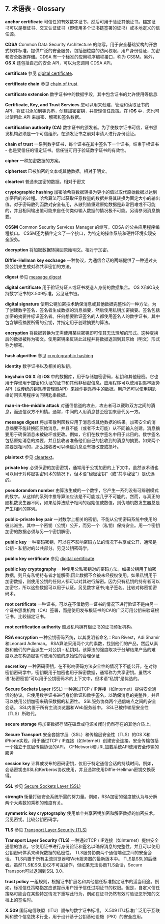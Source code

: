 ## 7. 术语表 - Glossary
**anchor certificate**  可信任的有效数字证书，然后可用于验证其他证书。锚定证书可以是根证书、交叉认证证书（即使用多个证书链签署的证书）或本地定义的信任源。

**CDSA**   Common Data Security Architecture 的缩写。用于安全基础架构的开放式软件标准，提供广泛的安全服务，包括细粒度的访问权限，用户身份验证，加密和安全数据存储。CDSA 有一个标准的应用程序编程接口，称为 CSSM。另外，**OS X** 还包括自己的安全 API，可以为您调用 CDSA API。

**certificate**  参见 [digital certificate]().

**certificate chain**  参见 [chain of trust]().

**certificate extension**  数字证书中的数据字段，其中包含证书的允许使用等信息.

**Certificate, Key, and Trust Services**  您可以用来创建、管理和读取证书的API，将证书添加到钥匙串，创建加密密钥，并管理信任政策。在 **iOS** 中，您也可以使用此 API 来加密、解密和签名数据。

**certification authority (CA)**  数字证书的颁发者。为了使数字证书可信，证书颁发机构必须是一个可信组织，在颁发证书之前对申请人进行身份验证。

**chain of trust**  一系列数字证书，每个证书在其中签名下一个证书，结束于根证书 - 也是受信任的锚定证书。信任链可用于验证数字证书的有效性。

**cipher**  一种加密数据的方案。

**ciphertext**  已被加密的文本或其他数据。相对于明文。

**cleartext**  普通未加密的数据。相对于密文


**cryptographic hashing** 加密哈希将数据转换为更小的值以取代原始数据以达到加密目的的过程。哈希算法可以获取任意数量的数据并将其转换为固定大小的输出值。对于密码散列函数对安全有用，从散列值重建原始数据是非常困难或不可能的，并且相同输出值可能来自任何类似输入数据的情况极不可能。另请参阅消息摘要。


**CSSM** Common Security Services Manager 的缩写。CDSA 的公共应用程序编程接口。 CSSM还为插件定义了一个接口，为特定的操作系统和硬件环境实现安全服务。

**decryption**  将加密数据转换回原始明文。相对于加密。

**Diffie-Hellman key exchange**  一种协议，为通信会话的两端提供了一种通过交换公钥来生成对称共享密钥的方法。

**digest**  参见 [message digest](https://developer.apple.com/library/content/documentation/Security/Conceptual/cryptoservices/Glossary/Glossary.html#//apple_ref/doc/uid/TP40011172-CH206-CHDFBBJC)

**digital certificate** 用于验证持证人或证书发送人身份的数据集合。 OS X和iOS支持数字证书的X.509标准。另见证书链。

**digital signature**  使用公钥加密技术确保消息或其他数据完整性的一种方法。为了创建数字签名，签名者生成数据的消息摘要，然后使用私钥加密摘要。签名包括加密的摘要并标识签名者。任何想要验证签名的人都使用签名人的数字证书，其中包含解密摘要所需的公钥，并指定用于创建摘要的算法。

**encryption**  将数据转换为无需使用某些密钥即可使其无法理解的形式。这种变换后的数据被称为密文。使用密钥来反转此过程并将数据返回到其原始（明文）形式称为解密。

**hash algorithm**  参见 [cryptographic hashing](https://developer.apple.com/library/content/documentation/Security/Conceptual/cryptoservices/Glossary/Glossary.html#//apple_ref/doc/uid/TP40011172-CH206-SW12)

**identity** 数字证书以及相关的私钥。

**keychain** **OS X** 和 **iOS** 中的数据库，用于存储加密密码，私钥和其他秘密。它也用于存储用于加密和认证的证书和其他非秘密信息。应用程序可以使用钥匙串服务API（或传统的钥匙串管理器API）来操作钥匙串中的数据。用户还可以使用钥匙串访问实用程序访问钥匙串数据。

**man-in-the-middle attack** 对通信信道的攻击，攻击者可以截取双方之间的消息，而通信双方不知情。通常，中间的人用消息甚至密钥来替代另一方。

**message digest** 将加密散列函数应用于消息或其他数据的结果。加密安全的消息摘要不能转换回原始消息，并且不能（或者不太可能）从不同输入创建。消息摘要用于确保消息未被破坏或更改。例如，它们在数字签名中用于此目的。数字签名包括原始消息的摘要，并且接收者准备他们自己的接收到的消息的摘要。如果两个摘要是相同的，那么接收者可以确信消息没有被改变或损坏。

**plaintext**  参见 [cleartext](https://developer.apple.com/library/content/documentation/Security/Conceptual/cryptoservices/Glossary/Glossary.html#//apple_ref/doc/uid/TP40011172-CH206-SW69)。

**private key** 必须保密的加密密钥，通常用于公钥加密的上下文中。虽然该术语也可以用于对称密钥密码术的情况下，但术语“秘密密钥”（或“共享秘密”）是优选的。

**pseudorandom number** 由算法生成的一个数字，它产生一系列没有可辨别模式的数字。从这样的系列中推导算法应该是不可能或几乎不可能的。然而，与真正的随机数发生器不同，如果给算法赋予相同的起始值或数值，则伪随机数发生器总是产生相同的序列。

**public-private key pair** 一对数学上相关的密钥，不能从公钥密码系统中使用的彼此派生。其中一个密钥（公钥）公开，而另一个（私钥）保持安全。用一个密钥加密的数据必须与另一个密钥解密。

**public key** 一种密码密钥，可以在不影响密码方法的情况下共享或公开，通常是公钥 - 私钥对的公共部分。另见公钥密码学。

**public key certificate**  参见 [digital certificate](https://developer.apple.com/library/content/documentation/Security/Conceptual/cryptoservices/Glossary/Glossary.html#//apple_ref/doc/uid/TP40011172-CH206-CHDIGGDE).

**public key cryptography** 一种使用公私密钥对的密码方法。如果公钥用于加密数据，则只有私钥持有者才能解密;因此数据不会被未经授权使用。如果私钥用于加密数据，则使用公钥的任何人都可以对其进行解密。因为只有私钥的持有者可以加密它，所以这些数据可以用于认证。另见数字证书;电子签名。比较对称密钥密码术。

**root certificate** 一种证书，可以在不借助另一证书的情况下进行验证不是由另一个证书颁发机构（CA）签署，而是使用发布根证书的CA的广泛可用公钥来验证根证书。比较锚定证书。

**root certification authority** 颁发机构拥有根证书的证书颁发机构。

**RSA encryption** 一种公钥密码系统，以其发明者命名：Ron Rivest，Adi Shamir和Leonard Adleman。 RSA算法采用两个大的素数，找到他们的产品，然后从素数和他们的产品派生一对公钥 - 私钥对。该算法的强度取决于分解结果产品的难度以及在构造密钥时使用的值的原始性的合理保证

**secret key** 一种密码密钥，在不影响密码方法安全性的情况下不能公开。在对称密钥密码学中，密钥既用于加密也用于解密数据，通常称为共享密钥。虽然术语“秘密密钥”可以用于公钥密码术的上下文中，但术语“私钥”是优选的。

**Secure Sockets Layer** (SSL)  一种通过TCP / IP连接（如Internet）提供安全通信的协议。它使用数字证书进行身份验证和数字签名，以确保消息的完整性，并且可以使用公钥加密来确保数据的私密性。 SSL服务协商两个通信端点之间的安全会话。 SSL内置于所有主流浏览器和Web服务器中。 SSL已被传输层安全性（TLS）所取代。

**secure storage** 将加密数据存储在磁盘或电源关闭时仍然存在的其他介质上。

**Secure Transport** 安全套接字层（SSL）和传输层安全性（TLS）的OS X和iPhone实现，用于通过TCP / IP连接（如Internet）创建安全连接。安全传输包括一个独立于底层传输协议的API。 CFNetwork和URL加载系统API使用安全传输的服务

**session key** 计算或发布的密码密钥，仅用于特定通信会话的持续时间。例如，会话密钥由SSL和Kerberos协议使用，并且通常使用Diffie-Hellman密钥交换获得。

**SSL**  参见 [Secure Sockets Layer (SSL)](https://developer.apple.com/library/content/documentation/Security/Conceptual/cryptoservices/Glossary/Glossary.html#//apple_ref/doc/uid/TP40011172-CH206-CHDIGJEH)

**strength** 衡量打破安全系统所需的努力量。例如，RSA加密的强度被认为与分解两个大素数的乘积的难度有关。

**symmetric key cryptography** 使用单个共享密钥加密和解密数据的加密技术。另见密钥。比较公钥密码学。

**TLS** 参见 [Transport Layer Security (TLS)](https://developer.apple.com/library/content/documentation/Security/Conceptual/cryptoservices/Glossary/Glossary.html#//apple_ref/doc/uid/TP40011172-CH206-CHDDHJGA)

**Transport Layer Security (TLS)** 一种通过TCP / IP连接（如Internet）提供安全通信的协议。它使用证书进行身份验证和签名以确保消息的完整性，并且可以使用公钥密码体系来确保数据的私密性。 TLS服务协商两个通信端点之间的安全会话。 TLS内置于所有主流浏览器和Web服务器的最新版本中。 TLS是SSL的后继者。虽然TLS和SSL协议不可互操作，但如果无法协商TLS会话，Secure Transport可以退回到SSL 3.0。

**trust policy** 一组规则，根据证书扩展名和其他信任标准指定证书的适当用途。例如，标准信任策略指定应该提示用户授予信任过期证书的权限。但是，自定义信任策略可能会在某些特定情况下重写此行为，例如在证书仍然有效时验证您所知的文档上的签名时。

**X.509** 国际电信联盟（ITU）颁布的数字证书标准。 X.509 ITU标准广泛用于互联网和整个信息技术行业，用于设计基于公钥基础设施（PKI）的安全应用。

